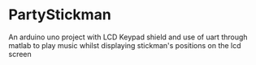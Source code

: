 # PartyStickman
An arduino uno project with LCD Keypad shield and use of uart through matlab to play music whilst displaying stickman's positions on the lcd screen
